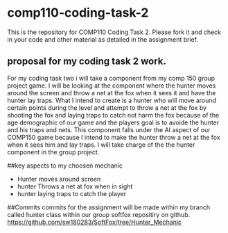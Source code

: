 # comp110-coding-task-2

This is the repository for COMP110 Coding Task 2.
Please fork it and check in your code and other material as detailed in the assignment brief.

## proposal for my coding task 2 work.

For my coding task two i will take a component from my comp 150 group project game. I will be looking at the component where the hunter moves around the screen and throw a net at the fox when it sees it and have the hunter lay traps. What I intend to create is a hunter who will move around certain points during the level and attempt to throw a net at the fox by shooting the fox and laying traps to catch not harm the fox because of the age demographic of our game and the players goal is to avoide the hunter and his traps and nets. This component falls under the AI aspect of our COMP150 game because I intend to make the hunter throw a net at the fox when it sees him and lay traps. I will take charge of the the hunter component in the group project.

##key aspects to my choosen mechanic
- Hunter moves around screen
- hunter Throws a net at fox when in sight
- hunter laying traps to catch the player


##Commits
commits for the assignment will be made within my branch called hunter class within our group softfox repositiry on github.
https://github.com/sw180283/SoftFox/tree/Hunter_Mechanic

